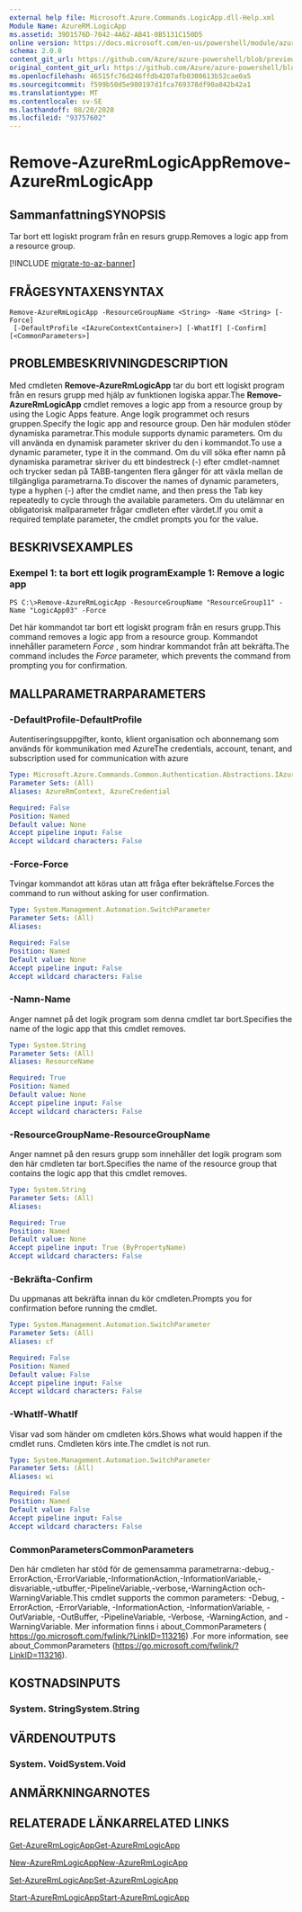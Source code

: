 ```yaml
---
external help file: Microsoft.Azure.Commands.LogicApp.dll-Help.xml
Module Name: AzureRM.LogicApp
ms.assetid: 39D1576D-7042-4A62-AB41-0B5131C150D5
online version: https://docs.microsoft.com/en-us/powershell/module/azurerm.logicapp/remove-azurermlogicapp
schema: 2.0.0
content_git_url: https://github.com/Azure/azure-powershell/blob/preview/src/ResourceManager/LogicApp/Commands.LogicApp/help/Remove-AzureRmLogicApp.md
original_content_git_url: https://github.com/Azure/azure-powershell/blob/preview/src/ResourceManager/LogicApp/Commands.LogicApp/help/Remove-AzureRmLogicApp.md
ms.openlocfilehash: 46515fc76d246ffdb4207afb0300613b52cae0a5
ms.sourcegitcommit: f599b50d5e980197d1fca769378df90a842b42a1
ms.translationtype: MT
ms.contentlocale: sv-SE
ms.lasthandoff: 08/20/2020
ms.locfileid: "93757602"
---
```

# <span data-ttu-id="8cb11-101">Remove-AzureRmLogicApp</span><span class="sxs-lookup"><span data-stu-id="8cb11-101">Remove-AzureRmLogicApp</span></span>

## <span data-ttu-id="8cb11-102">Sammanfattning</span><span class="sxs-lookup"><span data-stu-id="8cb11-102">SYNOPSIS</span></span>
<span data-ttu-id="8cb11-103">Tar bort ett logiskt program från en resurs grupp.</span><span class="sxs-lookup"><span data-stu-id="8cb11-103">Removes a logic app from a resource group.</span></span>

[!INCLUDE [migrate-to-az-banner](../../includes/migrate-to-az-banner.md)]

## <span data-ttu-id="8cb11-104">FRÅGESYNTAXEN</span><span class="sxs-lookup"><span data-stu-id="8cb11-104">SYNTAX</span></span>

```
Remove-AzureRmLogicApp -ResourceGroupName <String> -Name <String> [-Force]
 [-DefaultProfile <IAzureContextContainer>] [-WhatIf] [-Confirm] [<CommonParameters>]
```

## <span data-ttu-id="8cb11-105">PROBLEMBESKRIVNING</span><span class="sxs-lookup"><span data-stu-id="8cb11-105">DESCRIPTION</span></span>
<span data-ttu-id="8cb11-106">Med cmdleten **Remove-AzureRmLogicApp** tar du bort ett logiskt program från en resurs grupp med hjälp av funktionen logiska appar.</span><span class="sxs-lookup"><span data-stu-id="8cb11-106">The **Remove-AzureRmLogicApp** cmdlet removes a logic app from a resource group by using the Logic Apps feature.</span></span>
<span data-ttu-id="8cb11-107">Ange logik programmet och resurs gruppen.</span><span class="sxs-lookup"><span data-stu-id="8cb11-107">Specify the logic app and resource group.</span></span>
<span data-ttu-id="8cb11-108">Den här modulen stöder dynamiska parametrar.</span><span class="sxs-lookup"><span data-stu-id="8cb11-108">This module supports dynamic parameters.</span></span>
<span data-ttu-id="8cb11-109">Om du vill använda en dynamisk parameter skriver du den i kommandot.</span><span class="sxs-lookup"><span data-stu-id="8cb11-109">To use a dynamic parameter, type it in the command.</span></span>
<span data-ttu-id="8cb11-110">Om du vill söka efter namn på dynamiska parametrar skriver du ett bindestreck (-) efter cmdlet-namnet och trycker sedan på TABB-tangenten flera gånger för att växla mellan de tillgängliga parametrarna.</span><span class="sxs-lookup"><span data-stu-id="8cb11-110">To discover the names of dynamic parameters, type a hyphen (-) after the cmdlet name, and then press the Tab key repeatedly to cycle through the available parameters.</span></span>
<span data-ttu-id="8cb11-111">Om du utelämnar en obligatorisk mallparameter frågar cmdleten efter värdet.</span><span class="sxs-lookup"><span data-stu-id="8cb11-111">If you omit a required template parameter, the cmdlet prompts you for the value.</span></span>

## <span data-ttu-id="8cb11-112">BESKRIVS</span><span class="sxs-lookup"><span data-stu-id="8cb11-112">EXAMPLES</span></span>

### <span data-ttu-id="8cb11-113">Exempel 1: ta bort ett logik program</span><span class="sxs-lookup"><span data-stu-id="8cb11-113">Example 1: Remove a logic app</span></span>
```
PS C:\>Remove-AzureRmLogicApp -ResourceGroupName "ResourceGroup11" -Name "LogicApp03" -Force
```

<span data-ttu-id="8cb11-114">Det här kommandot tar bort ett logiskt program från en resurs grupp.</span><span class="sxs-lookup"><span data-stu-id="8cb11-114">This command removes a logic app from a resource group.</span></span>
<span data-ttu-id="8cb11-115">Kommandot innehåller parametern *Force* , som hindrar kommandot från att bekräfta.</span><span class="sxs-lookup"><span data-stu-id="8cb11-115">The command includes the *Force* parameter, which prevents the command from prompting you for confirmation.</span></span>

## <span data-ttu-id="8cb11-116">MALLPARAMETRAR</span><span class="sxs-lookup"><span data-stu-id="8cb11-116">PARAMETERS</span></span>

### <span data-ttu-id="8cb11-117">-DefaultProfile</span><span class="sxs-lookup"><span data-stu-id="8cb11-117">-DefaultProfile</span></span>
<span data-ttu-id="8cb11-118">Autentiseringsuppgifter, konto, klient organisation och abonnemang som används för kommunikation med Azure</span><span class="sxs-lookup"><span data-stu-id="8cb11-118">The credentials, account, tenant, and subscription used for communication with azure</span></span>

```yaml
Type: Microsoft.Azure.Commands.Common.Authentication.Abstractions.IAzureContextContainer
Parameter Sets: (All)
Aliases: AzureRmContext, AzureCredential

Required: False
Position: Named
Default value: None
Accept pipeline input: False
Accept wildcard characters: False
```

### <span data-ttu-id="8cb11-119">-Force</span><span class="sxs-lookup"><span data-stu-id="8cb11-119">-Force</span></span>
<span data-ttu-id="8cb11-120">Tvingar kommandot att köras utan att fråga efter bekräftelse.</span><span class="sxs-lookup"><span data-stu-id="8cb11-120">Forces the command to run without asking for user confirmation.</span></span>

```yaml
Type: System.Management.Automation.SwitchParameter
Parameter Sets: (All)
Aliases:

Required: False
Position: Named
Default value: None
Accept pipeline input: False
Accept wildcard characters: False
```

### <span data-ttu-id="8cb11-121">-Namn</span><span class="sxs-lookup"><span data-stu-id="8cb11-121">-Name</span></span>
<span data-ttu-id="8cb11-122">Anger namnet på det logik program som denna cmdlet tar bort.</span><span class="sxs-lookup"><span data-stu-id="8cb11-122">Specifies the name of the logic app that this cmdlet removes.</span></span>

```yaml
Type: System.String
Parameter Sets: (All)
Aliases: ResourceName

Required: True
Position: Named
Default value: None
Accept pipeline input: False
Accept wildcard characters: False
```

### <span data-ttu-id="8cb11-123">-ResourceGroupName</span><span class="sxs-lookup"><span data-stu-id="8cb11-123">-ResourceGroupName</span></span>
<span data-ttu-id="8cb11-124">Anger namnet på den resurs grupp som innehåller det logik program som den här cmdleten tar bort.</span><span class="sxs-lookup"><span data-stu-id="8cb11-124">Specifies the name of the resource group that contains the logic app that this cmdlet removes.</span></span>

```yaml
Type: System.String
Parameter Sets: (All)
Aliases:

Required: True
Position: Named
Default value: None
Accept pipeline input: True (ByPropertyName)
Accept wildcard characters: False
```

### <span data-ttu-id="8cb11-125">-Bekräfta</span><span class="sxs-lookup"><span data-stu-id="8cb11-125">-Confirm</span></span>
<span data-ttu-id="8cb11-126">Du uppmanas att bekräfta innan du kör cmdleten.</span><span class="sxs-lookup"><span data-stu-id="8cb11-126">Prompts you for confirmation before running the cmdlet.</span></span>

```yaml
Type: System.Management.Automation.SwitchParameter
Parameter Sets: (All)
Aliases: cf

Required: False
Position: Named
Default value: False
Accept pipeline input: False
Accept wildcard characters: False
```

### <span data-ttu-id="8cb11-127">-WhatIf</span><span class="sxs-lookup"><span data-stu-id="8cb11-127">-WhatIf</span></span>
<span data-ttu-id="8cb11-128">Visar vad som händer om cmdleten körs.</span><span class="sxs-lookup"><span data-stu-id="8cb11-128">Shows what would happen if the cmdlet runs.</span></span>
<span data-ttu-id="8cb11-129">Cmdleten körs inte.</span><span class="sxs-lookup"><span data-stu-id="8cb11-129">The cmdlet is not run.</span></span>

```yaml
Type: System.Management.Automation.SwitchParameter
Parameter Sets: (All)
Aliases: wi

Required: False
Position: Named
Default value: False
Accept pipeline input: False
Accept wildcard characters: False
```

### <span data-ttu-id="8cb11-130">CommonParameters</span><span class="sxs-lookup"><span data-stu-id="8cb11-130">CommonParameters</span></span>
<span data-ttu-id="8cb11-131">Den här cmdleten har stöd för de gemensamma parametrarna:-debug,-ErrorAction,-ErrorVariable,-InformationAction,-InformationVariable,-disvariable,-utbuffer,-PipelineVariable,-verbose,-WarningAction och-WarningVariable.</span><span class="sxs-lookup"><span data-stu-id="8cb11-131">This cmdlet supports the common parameters: -Debug, -ErrorAction, -ErrorVariable, -InformationAction, -InformationVariable, -OutVariable, -OutBuffer, -PipelineVariable, -Verbose, -WarningAction, and -WarningVariable.</span></span> <span data-ttu-id="8cb11-132">Mer information finns i about_CommonParameters ( https://go.microsoft.com/fwlink/?LinkID=113216) .</span><span class="sxs-lookup"><span data-stu-id="8cb11-132">For more information, see about_CommonParameters (https://go.microsoft.com/fwlink/?LinkID=113216).</span></span>

## <span data-ttu-id="8cb11-133">KOSTNADS</span><span class="sxs-lookup"><span data-stu-id="8cb11-133">INPUTS</span></span>

### <span data-ttu-id="8cb11-134">System. String</span><span class="sxs-lookup"><span data-stu-id="8cb11-134">System.String</span></span>

## <span data-ttu-id="8cb11-135">VÄRDEN</span><span class="sxs-lookup"><span data-stu-id="8cb11-135">OUTPUTS</span></span>

### <span data-ttu-id="8cb11-136">System. Void</span><span class="sxs-lookup"><span data-stu-id="8cb11-136">System.Void</span></span>

## <span data-ttu-id="8cb11-137">ANMÄRKNINGAR</span><span class="sxs-lookup"><span data-stu-id="8cb11-137">NOTES</span></span>

## <span data-ttu-id="8cb11-138">RELATERADE LÄNKAR</span><span class="sxs-lookup"><span data-stu-id="8cb11-138">RELATED LINKS</span></span>

[<span data-ttu-id="8cb11-139">Get-AzureRmLogicApp</span><span class="sxs-lookup"><span data-stu-id="8cb11-139">Get-AzureRmLogicApp</span></span>](./Get-AzureRmLogicApp.md)

[<span data-ttu-id="8cb11-140">New-AzureRmLogicApp</span><span class="sxs-lookup"><span data-stu-id="8cb11-140">New-AzureRmLogicApp</span></span>](./New-AzureRmLogicApp.md)

[<span data-ttu-id="8cb11-141">Set-AzureRmLogicApp</span><span class="sxs-lookup"><span data-stu-id="8cb11-141">Set-AzureRmLogicApp</span></span>](./Set-AzureRmLogicApp.md)

[<span data-ttu-id="8cb11-142">Start-AzureRmLogicApp</span><span class="sxs-lookup"><span data-stu-id="8cb11-142">Start-AzureRmLogicApp</span></span>](./Start-AzureRmLogicApp.md)


